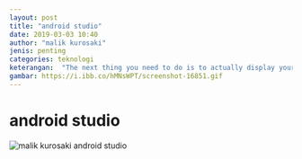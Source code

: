 ```yaml
---
layout: post
title: "android studio"
date: 2019-03-03 10:40
author: "malik kurosaki"
jenis: penting
categories: teknologi
keterangan:  "The next thing you need to do is to actually display your posts in a list using the paginator variable that will now be available to you. You’ll probably want to do this in one of the main pages of your site. Here’s one example of a simple way of "
gambar: https://i.ibb.co/hMNsWPT/screenshot-16851.gif
---
```


# android studio


![malik kurosaki android studio](https://i.ibb.co/hMNsWPT/screenshot-16851.gif)
